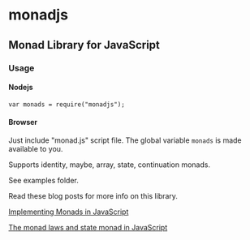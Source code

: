 # monadjs

## Monad Library for JavaScript

### Usage
#### Nodejs
    var monads = require("monadjs");
#### Browser
Just include "monad.js" script file. The global variable `monads` is made available to you.

Supports identity, maybe, array, state, continuation monads.

See examples folder.

Read these blog posts for more info on this library.

[Implementing Monads in JavaScript](http://functionaljavascript.blogspot.in/2013/03/implementing-monads-in-javascript.html)

[The monad laws and state monad in JavaScript](http://functionaljavascript.blogspot.in/2013/04/the-monad-laws-and-state-monad-in.html)

